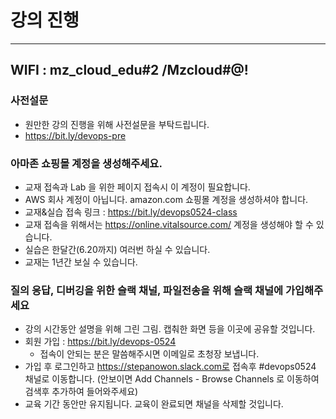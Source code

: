 # 강의 진행
------------------
## WIFI : mz_cloud_edu#2 /Mzcloud#@!

### 사전설문
  - 원만한 강의 진행을 위해 사전설문을 부탁드립니다.
  - https://bit.ly/devops-pre
  
### 아마존 쇼핑몰 계정을 생성해주세요.
  - 교재 접속과 Lab 을 위한 페이지 접속시 이 계정이 필요합니다.
  - AWS 회사 계정이 아닙니다. amazon.com 쇼핑몰 계정을 생성하셔야 합니다.
  - 교재&실습 접속 링크 : https://bit.ly/devops0524-class
  - 교재 접속을 위해서는 https://online.vitalsource.com/ 계정을 생성해야 할 수 있습니다.
  - 실습은 한달간(6.20까지) 여러번 하실 수 있습니다.
  - 교재는 1년간 보실 수 있습니다.
  
### 질의 응답, 디버깅을 위한 슬랙 채널, 파일전송을 위해 슬랙 채널에 가입해주세요
  - 강의 시간동안 설명을 위해 그린 그림. 캡춰한 화면 등을 이곳에 공유할 것입니다.
  - 회원 가입 : https://bit.ly/devops-0524
    * 접속이 안되는 분은 말씀해주시면 이메일로 초청장 보냅니다.
  - 가입 후 로그인하고 https://stepanowon.slack.com로 접속후 #devops0524 채널로 이동합니다.
     (안보이면 Add Channels - Browse Channels 로 이동하여 검색후 추가하여 들어와주세요)
  - 교육 기간 동안만 유지됩니다. 교육이 완료되면 채널을 삭제할 것입니다.  
